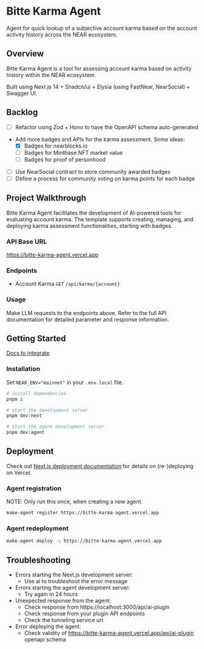 # Bitte Karma Agent

Agent for quick lookup of a subjective account karma based on the account activity history across the NEAR ecosystem.

## Overview

Bitte Karma Agent is a tool for assessing account karma based on activity history within the NEAR ecosystem.

Built using Next.js 14 + Shadcn/ui + Elysia (using FastNear, NearSocial) + Swagger UI.

## Backlog

- [ ] Refactor using Zod + Hono to have the OpenAPI schema auto-generated
- Add more badges and APIs for the karma assessment. Some ideas:
  - [x] Badges for nearblocks.io
  - [ ] Badges for Mintbase NFT market value
  - [ ] Badges for proof of personhood
- [ ] Use NearSocial contract to store community awarded badges
- [ ] Define a process for community voting on karma points for each badge

## Project Walkthrough

Bitte Karma Agent facilitates the development of AI-powered tools for evaluating account karma. The template supports creating, managing, and deploying karma assessment functionalities, starting with badges.

### API Base URL

<https://bitte-karma-agent.vercel.app>

### Endpoints

- Account Karma `GET` `/api/karma/{account}`

### Usage

Make LLM requests to the endpoints above. Refer to the full API documentation for detailed parameter and response information.

## Getting Started

[Docs to integrate](https://docs.mintbase.xyz/ai/assistant-plugins)

### Installation

Set `NEAR_ENV="mainnet"` in your `.env.local` file.

```bash
# install dependencies
pnpm i

# start the development server
pnpm dev:next

# start the agent development server
pnpm dev:agent
```

## Deployment

Check out [Next.js deployment documentation](https://nextjs.org/docs/deployment) for details on (re-)deploying on Vercel.

### Agent registration

NOTE: Only run this once, when creating a new agent.

```bash
make-agent register https://bitte-karma-agent.vercel.app
```

### Agent redeployment

```bash
make-agent deploy -u https://bitte-karma-agent.vercel.app
```

## Troubleshooting

- Errors starting the Next.js development server:
  - Use ai to troubleshoot the error message
- Errors starting the agent development server:
  - Try again in 24 hours
- Unexpected response from the agent:
  - Check response from https://localhost:3000/api/ai-plugin
  - Check response from your plugin API endpoints
  - Check the tunneling service url
- Error deploying the agent:
  - Check validity of https://bitte-karma-agent.vercel.app/api/ai-plugin openapi schema
